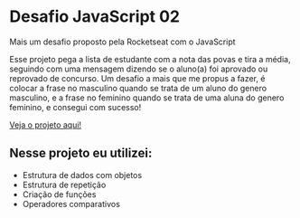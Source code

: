 # Desafio JavaScript 02

Mais um desafio proposto pela Rocketseat com o JavaScript

Esse projeto pega a lista de estudante com a nota das povas e tira a média, seguindo com uma mensagem dizendo se o aluno(a) foi aprovado ou reprovado de concurso.
Um desafio a mais que me propus a fazer, é colocar a frase no masculino quando se trata de um aluno do genero masculino, e a frase no feminino quando se trata de uma aluna do genero feminino, e consegui com sucesso!

[Veja o projeto aqui!](https://gabriel-vitebo.github.io/Desafio-JS-02/)

## Nesse projeto eu utilizei:

- Estrutura de dados com objetos
- Estrutura de repetição
- Criação de funções
- Operadores comparativos